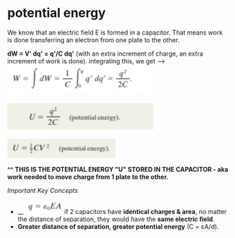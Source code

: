 # potential energy

We know that an electric field E is formed in a capacitor. That means work is done transferring an electron from one plate to the other.&#x20;

**dW = V' dq' = q'/C dq'** (with an extra increment of charge, an extra increment of work is done). integrating this, we get --> ![](<../../.gitbook/assets/image (14) (1).png>)

![potential energy of capacitor.](<../../.gitbook/assets/image (4).png>)

![another version of the same equation.](<../../.gitbook/assets/image (17) (1) (1) (1).png>)

**^^ THIS IS THE POTENTIAL ENERGY "U" STORED IN THE CAPACITOR - aka work needed to move charge from 1 plate to the other.**

_Important Key Concepts_

* __![](<../../.gitbook/assets/image (6) (1) (1) (1).png>)if 2 capacitors have **identical charges & area**, no matter the distance of separation, they would have the **same electric field**.
* **Greater distance of separation, greater potential energy** (C = εA/d).
